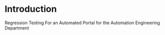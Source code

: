 # Introduction
Regression Testing For an Automated Portal for the Automation Engineering Department 
